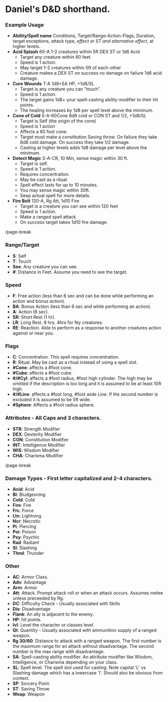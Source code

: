# Daniel's D&D shorthand.

### Example Usage
* **Ability/Spell name** Conditions, Target/Range-Action-Flags, Duration, target exceptions, attack type, _effect or ST and alternative effect_, at higher levels.
* **Acid Splash** 60-A 1-2 creatures within 5ft DEX ST or 1d6 Acid
    * Target any creature within 60 feet.
    * Speed is 1 action.
    * May target 1-2 creatures within 5ft of each-other
    * Creature makes a DEX ST on success no damage on failure 1d6 acid damage.
* **Cure Wounds** T-A 1d8+SA HP, +1d8/SL
    * Target is any creature you can "touch".
    * Speed is 1 action.
    * The target gains 1d8+ your spell-casting ability modifier to their hit points.
    * The healing increases by 1d8 per spell level above the minimum.
* **Cone of Cold** S-A-60Cone 8d8 cold or CON ST and 1/2, +1d8/SL
    * Target is Self (the origin of the cone)
    * Speed is 1 action
    * Affects a 60 foot cone.
    * Target must make a constitution Saving throw. On failure they take 8d8 cold damage. On success they take 1/2 damage.
    * Casting at higher levels adds 1d8 damage per level above the minimum.
* **Detect Magic** S-A-CR, 10 Min, sense magic within 30 ft.
    * Target is self.
    * Speed is 1 action.
    * Requires concentration.
    * May be cast as a ritual.
    * Spell effect lasts for up to 10 minutes.
    * You may sense magic within 30ft.
    * Seep actual spell for more details.
* **Fire Bolt** 120-A, Rg Att, 1d10 Fire
    * Target is a creature you can see within 120 feet
    * Speed is 1 action.
    * Make a ranged spell attack
    * On success target takes 1d10 fire damage.

/page-break

### Range/Target  
* **S**: Self
* **T**: Touch
* **See**: Any creature you can see.
* **#**: Distance in Feet. Assume you need to see the target.

### Speed
* **F**: Free action (less than 6 sec and can be done while performing an action and bonus action).
* **BA**: Bonus Action (less than 6 sec and while performing an action).
* **A**: Action (6 sec).
* **SR**: Short Rest (1 hr).
* **LR**: Long Rest. 8 hrs. 4hrs for fey creatures.
* **RE**: Reaction. Able to perform as a response to another creatures action against or near you.

### Flags
* **C**: Concentration. This spell requires concentration.
* **R**: Ritual. May be cast as a ritual instead of using a spell slot.
* **#Cone**: affects a #foot cone.
* **#Cube**: affects a #foot cube.
* **#/#Cyl**: affects a #foot radius, #foot high cylinder. The high may be omitted if the description is too long and it is assumed to be at least 10ft high.
* **#/#Line**: affects a #foot long, #foot wide Line. If the second number is excluded it is assumed to be 5ft wide.
* **#Sphere**: Affects a #foot radius sphere.

### Attributes - All Caps and 3 characters.
* **STR**: Strength Modifier
* **DEX**: Dexterity Modifier
* **CON**: Constitution Modifier
* **INT**: Intelligence Modifier
* **WIS**: Wisdom Modifier
* **CHA**: Charisma Modifier

/page-break

### Damage Types - First letter capitalized and 2-4 characters.
* **Acid**: Acid
* **Bl**: Bludgeoning
* **Cold**: Cold
* **Fire**: Fire
* **Frc**: Force
* **Ltn**: Lightning
* **Ncr**: Necrotic
* **Pi**: Piercing
* **Poi**: Poison
* **Psy**: Psychic
* **Rad**: Radiant
* **Sl**: Slashing
* **Thnd**: Thunder

### Other
* **AC**: Armor Class.
* **Adv**: Advantage
* **Arm**: Armor
* **Att**: Attack. Prompt attack roll or when an attack occurs. Assumes melee unless preceeded by Rg.
* **DC**: Difficulty Check - Usually associated with Skills
* **Dis**: Disadvantage
* **Flank**: An ally is adjacent to the enemy.
* **HP**: hit points.
* **lvl**: Level the character or classes level.
* **Qt**: Quantity - Usually associated with ammunition supply of a ranged weapon.
* **Rg 30/60**: Distance to attack with a ranged weapon. The first number is the maximum range for an attack without disadvantage. The second number is the max range with disadvantage.
* **SA**: Spell-casting ability modifier. An attribute modifier like Wisdom, Intelligence, or Charisma depending on your class.
* **SL**: Spell level. The spell slot used for casting. Note capital 'L' vs Slashing damage which has a lowercase 'l'. Should also be obvious from context.
* **SP**: Sorcery Point.
* **ST**: Saving Throw
* **Weap**: Weapon

